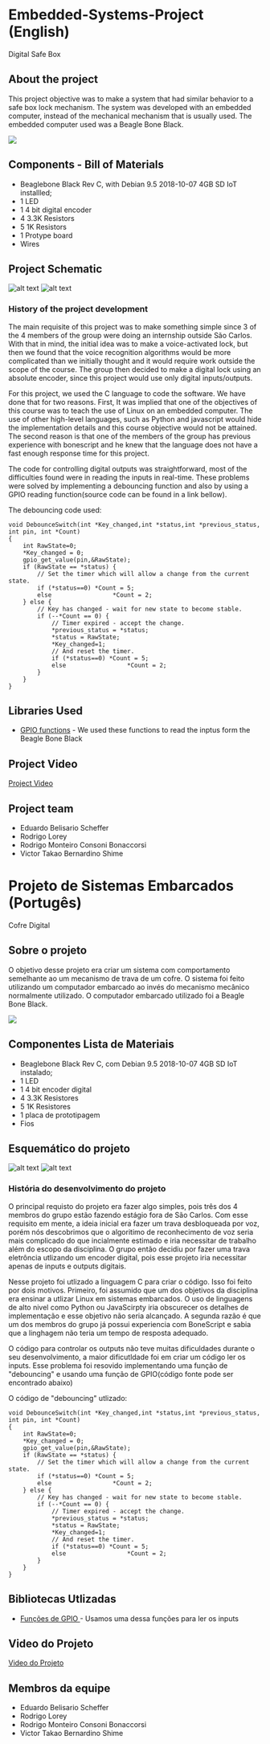 # Embedded-Systems-Project (English)

Digital Safe Box

## About the project

This project objective was to make a system that had similar behavior to a safe box lock mechanism. The system was developed with an embedded computer, instead of the mechanical mechanism that is usually used. The embedded computer used was a Beagle Bone Black. 

![](GifdoProjeto.gif)

## Components - Bill of Materials

* Beaglebone Black Rev C, with Debian 9.5 2018-10-07 4GB SD IoT installled;
* 1 LED
* 1 4 bit digital encoder
* 4 3.3K Resistors 
* 5 1K Resistors
* 1 Protype board
* Wires

## Project Schematic

![alt text](https://docs.google.com/drawings/d/e/2PACX-1vQb0JCP48ShjpVStbLx8hNEBLTI6bsRhMRw4brJcJUAHbIoU5h5Pbxlj3mSAH578EQZy6Aa61WzGuFH/pub?w=480&h=360)
![alt text](https://docs.google.com/drawings/d/e/2PACX-1vSLnZQH8X6IR1c-Td4bJW6P8SZgz0G004u8mvSXAZOpX-wgTBJ60BAs1oOIyZVnBQzvBHFo1dm0Z1zh/pub?w=480&h=360)

### History of the project development 

The main requisite of this project was to make something simple since 3 of the 4 members of the group were doing an internship outside São Carlos. With that in mind, the initial idea was to make a voice-activated lock, but then we found that the voice recognition algorithms would be more complicated than we initially thought and it would require work outside the scope of the course. The group then decided to make a digital lock using an absolute encoder, since this project would use only digital inputs/outputs.

For this project, we used the C language to code the software. We have done that for two reasons. First, It was implied that one of the objectives of this course was to teach the use of Linux on an embedded computer. The use of other high-level languages, such as Python and javascript would hide the implementation details and this course objective would not be attained. The second reason is that one of the members of the group has previous experience with bonescript and he knew that the language does not have a fast enough response time for this project.

The code for controlling digital outputs was straightforward, most of the difficulties found were in reading the inputs in real-time. These problems were solved by implementing a debouncing function and also by using a GPIO reading function(source code can be found in a link bellow).

The debouncing code used:

```
void DebounceSwitch(int *Key_changed,int *status,int *previous_status, int pin, int *Count)
{
    int RawState=0;
    *Key_changed = 0;
    gpio_get_value(pin,&RawState);
    if (RawState == *status) {
        // Set the timer which will allow a change from the current state.
        if (*status==0) *Count = 5;
        else                 *Count = 2;
    } else {
        // Key has changed - wait for new state to become stable.
        if (--*Count == 0) {
            // Timer expired - accept the change.
            *previous_status = *status;
            *status = RawState;
            *Key_changed=1;
            // And reset the timer.
            if (*status==0) *Count = 5;
            else                 *Count = 2;
        }
    }
}
```

## Libraries Used
* [GPIO functions](https://github.com/aferodeveloper/afLib/blob/master/linux/gpiolib.cpp) - We used these functions to read the inptus form the Beagle Bone Black

## Project Video
  [Project Video](https://github.com/Scheffer888/Alohomora/blob/master/V%C3%ADdeo%20do%20Projeto) 
## Project team

* Eduardo Belisario Scheffer 
* Rodrigo Lorey 
* Rodrigo Monteiro Consoni Bonaccorsi 
* Victor Takao Bernardino Shime 


# Projeto de Sistemas Embarcados (Portugês)

Cofre Digital

## Sobre o projeto

O objetivo desse projeto era criar um sistema com comportamento semelhante ao um mecanismo de trava de um cofre. O sistema foi feito utilizando um computador embarcado ao invés do mecanismo mecânico normalmente utilizado. O computador embarcado utilizado foi a Beagle Bone Black.

![](GifdoProjeto.gif)

## Componentes Lista de Materiais

* Beaglebone Black Rev C, com Debian 9.5 2018-10-07 4GB SD IoT instalado;
* 1 LED
* 1 4 bit encoder digital
* 4 3.3K Resistores 
* 5 1K Resistores
* 1 placa de prototipagem
* Fios

## Esquemático do projeto

![alt text](https://docs.google.com/drawings/d/e/2PACX-1vQb0JCP48ShjpVStbLx8hNEBLTI6bsRhMRw4brJcJUAHbIoU5h5Pbxlj3mSAH578EQZy6Aa61WzGuFH/pub?w=480&h=360)
![alt text](https://docs.google.com/drawings/d/e/2PACX-1vSLnZQH8X6IR1c-Td4bJW6P8SZgz0G004u8mvSXAZOpX-wgTBJ60BAs1oOIyZVnBQzvBHFo1dm0Z1zh/pub?w=480&h=360)

### História do desenvolvimento do projeto

O principal requisto do projeto era fazer algo simples, pois três dos 4 membros do grupo estão fazendo estágio fora de São Carlos. Com esse requisito em mente, a ideia inicial era fazer um trava desbloqueada por voz, porém nós descobrimos que o algoritimo de reconhecimento de voz seria mais complicado do que incialmente estimado e iria necessitar de trabalho além do escopo da disciplina. O grupo então decidiu por fazer uma trava eletrôncia utlizando um encoder digital, pois esse projeto iria necessitar apenas de inputs e outputs digitais. 

Nesse projeto foi utlizado a linguagem  C para criar o código. Isso foi feito por dois motivos. Primeiro, foi assumido que um dos objetivos da disciplina era ensinar a utlizar Linux em sistemas embarcados. O uso de linguagens de alto nivel como Python ou JavaScirpty iria obscurecer os detalhes de implementação e esse objetivo não seria alcançado. A segunda razão é que um dos membros do grupo já possui experiencia com BoneScript e sabia que a linghagem não teria um tempo de resposta adequado.

O código para controlar os outputs não teve muitas dificuldades durante o seu desenvolvimento, a maior dificutldade foi  em criar um código ler os inputs. Esse problema foi resovido implementando uma função de "debouncing" e usando uma função de GPIO(código fonte pode ser encontrado abaixo)

O código de "debouncing" utlizado:

```
void DebounceSwitch(int *Key_changed,int *status,int *previous_status, int pin, int *Count)
{
    int RawState=0;
    *Key_changed = 0;
    gpio_get_value(pin,&RawState);
    if (RawState == *status) {
        // Set the timer which will allow a change from the current state.
        if (*status==0) *Count = 5;
        else                 *Count = 2;
    } else {
        // Key has changed - wait for new state to become stable.
        if (--*Count == 0) {
            // Timer expired - accept the change.
            *previous_status = *status;
            *status = RawState;
            *Key_changed=1;
            // And reset the timer.
            if (*status==0) *Count = 5;
            else                 *Count = 2;
        }
    }
}
```

## Bibliotecas Utlizadas
* [Funções de GPIO ](https://github.com/aferodeveloper/afLib/blob/master/linux/gpiolib.cpp) - Usamos uma dessa funções para ler os inputs

## Video do Projeto
  [Video do Projeto](https://github.com/Scheffer888/Alohomora/blob/master/V%C3%ADdeo%20do%20Projeto) 

## Membros da equipe

* Eduardo Belisario Scheffer 
* Rodrigo Lorey 
* Rodrigo Monteiro Consoni Bonaccorsi 
* Victor Takao Bernardino Shime 



